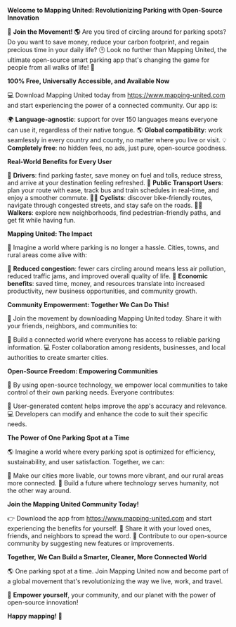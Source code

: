 **Welcome to Mapping United: Revolutionizing Parking with Open-Source Innovation**

🚀 **Join the Movement! 🌎** Are you tired of circling around for parking spots? Do you want to save money, reduce your carbon footprint, and regain precious time in your daily life? 🕒️ Look no further than Mapping United, the ultimate open-source smart parking app that's changing the game for people from all walks of life! 💪

**100% Free, Universally Accessible, and Available Now**

💻 Download Mapping United today from https://www.mapping-united.com and start experiencing the power of a connected community. Our app is:

🌍 **Language-agnostic**: support for over 150 languages means everyone can use it, regardless of their native tongue.
🌎 **Global compatibility**: work seamlessly in every country and county, no matter where you live or visit.
💡 **Completely free**: no hidden fees, no ads, just pure, open-source goodness.

**Real-World Benefits for Every User**

 🚗 **Drivers**: find parking faster, save money on fuel and tolls, reduce stress, and arrive at your destination feeling refreshed.
🚌 **Public Transport Users**: plan your route with ease, track bus and train schedules in real-time, and enjoy a smoother commute.
🚴‍♂️ **Cyclists**: discover bike-friendly routes, navigate through congested streets, and stay safe on the roads.
🚶‍♀️ **Walkers**: explore new neighborhoods, find pedestrian-friendly paths, and get fit while having fun.

**Mapping United: The Impact**

💖 Imagine a world where parking is no longer a hassle. Cities, towns, and rural areas come alive with:

🌈 **Reduced congestion**: fewer cars circling around means less air pollution, reduced traffic jams, and improved overall quality of life.
💸 **Economic benefits**: saved time, money, and resources translate into increased productivity, new business opportunities, and community growth.

**Community Empowerment: Together We Can Do This!**

🌟 Join the movement by downloading Mapping United today. Share it with your friends, neighbors, and communities to:

💬 Build a connected world where everyone has access to reliable parking information.
💻 Foster collaboration among residents, businesses, and local authorities to create smarter cities.

**Open-Source Freedom: Empowering Communities**

🌈 By using open-source technology, we empower local communities to take control of their own parking needs. Everyone contributes:

💬 User-generated content helps improve the app's accuracy and relevance.
💻 Developers can modify and enhance the code to suit their specific needs.

**The Power of One Parking Spot at a Time**

🌎 Imagine a world where every parking spot is optimized for efficiency, sustainability, and user satisfaction. Together, we can:

🚀 Make our cities more livable, our towns more vibrant, and our rural areas more connected.
💪 Build a future where technology serves humanity, not the other way around.

**Join the Mapping United Community Today!**

👉 Download the app from https://www.mapping-united.com and start experiencing the benefits for yourself.
📣 Share it with your loved ones, friends, and neighbors to spread the word.
💬 Contribute to our open-source community by suggesting new features or improvements.

**Together, We Can Build a Smarter, Cleaner, More Connected World**

🌎 One parking spot at a time. Join Mapping United now and become part of a global movement that's revolutionizing the way we live, work, and travel.

💪 **Empower yourself**, your community, and our planet with the power of open-source innovation!

**Happy mapping! 🚀**